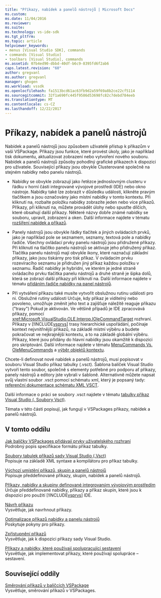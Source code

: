 ```yaml
---
title: "Příkazy, nabídek a panelů nástrojů | Microsoft Docs"
ms.custom: 
ms.date: 11/04/2016
ms.reviewer: 
ms.suite: 
ms.technology: vs-ide-sdk
ms.tgt_pltfrm: 
ms.topic: article
helpviewer_keywords:
- menus [Visual Studio SDK], commands
- commands [Visual Studio]
- toolbars [Visual Studio], commands
ms.assetid: 07b4ed90-dbbd-40df-b6c9-8395fd6f2ab6
caps.latest.revision: "60"
author: gregvanl
ms.author: gregvanl
manager: ghogen
ms.workload: vssdk
ms.openlocfilehash: fa1513bcd61ac63fb9d2a59f69a8b2ce22cf5114
ms.sourcegitcommit: 32f1a690fc445f9586d53698fc82c7debd784eeb
ms.translationtype: MT
ms.contentlocale: cs-CZ
ms.lasthandoff: 12/22/2017
---
```

# <a name="commands-menus-and-toolbars"></a>Příkazy, nabídek a panelů nástrojů
Nabídek a panelů nástrojů jsou způsobem uživatelé přístup k příkazům v vaší VSPackage. Příkazy jsou funkce, které provést úkoly, jako je například tisk dokumentu, aktualizovat zobrazení nebo vytvoření nového souboru. Nabídek a panelů nástrojů způsoby pohodlný grafické příkazech k dispozici pro uživatele. Související příkazy jsou obvykle Clusterované společně na stejném nabídky nebo panelu nástrojů.  
  
-   Nabídky se obvykle zobrazují jako řetězce jednoslovným clusteru v řádku v horní části integrované vývojové prostředí (IDE) nebo okno nástroje. Nabídky také lze zobrazit v důsledku události, klikněte pravým tlačítkem a jsou označovány jako místní nabídky v tomto kontextu. Při kliknutí na, rozbalte položku nabídky zobrazíte jeden nebo více příkazů. Příkazy, při kliknutí na, můžete provádět úlohy nebo spusťte dílčích, které obsahují další příkazy. Některé názvy dobře známé nabídky se souboru, upravit, zobrazení a oken. Další informace najdete v tématu [rozšíření nabídek a příkazů](../../extensibility/extending-menus-and-commands.md).  
  
-   Panely nástrojů jsou obvykle řádky tlačítek a jiných ovládacích prvků, jako je například pole se seznamem, seznamy, textová pole a nabídky řadiče. Všechny ovládací prvky panelu nástrojů jsou přidružené příkazy. Při kliknutí na tlačítko panelu nástrojů se aktivuje jeho přidružený příkaz. Tlačítka panelu nástrojů mají obvykle ikony, které naznačují základní příkazy, jako jsou tiskárny pro tisk příkaz. V ovládacím prvku rozevíracího seznamu je přidružen jiný příkaz každou položku v seznamu. Řadič nabídky je hybridní, ve kterém je jedné straně ovládacího prvku tlačítka panelu nástrojů a druhé straně je šipka dolů, která se zobrazí další příkazy při kliknutí na. Další informace najdete v tématu [přidáním řadiče nabídky na panel nástrojů](../../extensibility/adding-a-menu-controller-to-a-toolbar.md).  
  
-   Při vytváření příkazu také musíte vytvořit obslužnou rutinu události pro ni. Obslužné rutiny události Určuje, kdy příkaz je viditelný nebo povoleno, umožňuje změnit jeho text a zajišťuje náležitě reaguje příkazu ("trasy") Pokud je aktivován. Ve většině případů je IDE zpracovává příkazy, pomocí <xref:Microsoft.VisualStudio.OLE.Interop.IOleCommandTarget> rozhraní. Příkazy v [!INCLUDE[vsprvs](../../code-quality/includes/vsprvs_md.md)] trasy hierarchické uspořádání, počínaje kontext nejvnitřnější příkazů, na základě místní výběru a budete pokračovat ve nejkrajnější kontextu, a to na základě globální výběru. Příkazy, které jsou přidány do hlavní nabídky jsou okamžitě k dispozici pro skriptování. Další informace najdete v tématu [MenuCommands Vs. OleMenuCommands](../../extensibility/menucommands-vs-olemenucommands.md) a [výběr objektů kontextu](../../extensibility/internals/selection-context-objects.md).  
  
 Chcete-li definovat nové nabídek a panelů nástrojů, musí popisovat v souboru Visual Studio příkaz tabulky (.vsct). Šablona balíček Visual Studio vytvoří tento soubor, společně s elementy potřebné pro podporu ať příkazy, panely nástrojů a editory jste vybrali v šabloně. Alternativně můžete napsat svůj vlastní soubor .vsct pomocí schématu xml, který je popsaný tady: [referenční dokumentace schématu XML VSCT](../../extensibility/vsct-xml-schema-reference.md).  
  
 Další informace o práci se soubory .vsct najdete v tématu [tabulky příkaz Visual Studio (. Soubory Vsct)](../../extensibility/internals/visual-studio-command-table-dot-vsct-files.md).  
  
 Témata v této části popisují, jak fungují v VSPackages příkazy, nabídek a panelů nástrojů.  
  
## <a name="in-this-section"></a>V tomto oddílu  
 [Jak balíčky VSPackages přidávají prvky uživatelského rozhraní](../../extensibility/internals/how-vspackages-add-user-interface-elements.md)  
 Podrobný popis specifikace formátu příkaz tabulky.  
  
 [Soubory tabulek příkazů sady Visual Studio (.Vsct)](../../extensibility/internals/visual-studio-command-table-dot-vsct-files.md)  
 Popisuje na základě XML syntaxe a kompilátoru pro příkaz tabulky.  
  
 [Výchozí umístění příkazů, skupin a panelů nástrojů](../../extensibility/internals/default-command-group-and-toolbar-placement.md)  
 Popisuje předdefinované příkazy, skupin, nabídek a panelů nástrojů.  
  
 [Příkazy, nabídky a skupiny definované integrovaným vývojovým prostředím](../../extensibility/internals/ide-defined-commands-menus-and-groups.md)  
 Určuje předdefinované nabídky, příkazy a příkaz skupin, které jsou k dispozici pro použití [!INCLUDE[vsprvs](../../code-quality/includes/vsprvs_md.md)] IDE.  
  
 [Návrh příkazu](../../extensibility/internals/command-design.md)  
 Vysvětluje, jak navrhnout příkazy.  
  
 [Optimalizace příkazů nabídky a panelu nástrojů](../../extensibility/internals/optimizing-menu-and-toolbar-commands.md)  
 Poskytuje pokyny pro příkazy.  
  
 [Zpřístupnění příkazů](../../extensibility/internals/making-commands-available.md)  
 Vysvětluje, jak k dispozici příkazy sady Visual Studio.  
  
 [Příkazy a nabídky, které používají spolupracující sestavení](../../extensibility/internals/commands-and-menus-that-use-interop-assemblies.md)  
 Vysvětluje, jak implementovat příkazy, které používají spolupráce – sestavení.  
  
## <a name="related-sections"></a>Související oddíly  
 [Směrování příkazů v balíčcích VSPackage](../../extensibility/internals/command-routing-in-vspackages.md)  
 Vysvětluje, směrování příkazů v VSPackages.